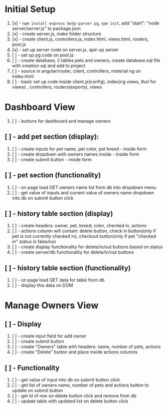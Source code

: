 # Initial Setup
1. [x] - `npm install express body-parser pg`, `npm init`, add "start": "node server/server.js" to package.json
2. [x] - create server.js, make folder structure
3. [x] - create client.js, controllers.js, index.html, views.html, routers, pool.js
4. [x] - set up server code on server.js, spin up server
5. [ ] - set up pg code on pool.js
6. [ ] - create database, 2 tables pets and owners, create database.sql file with creation sql and add to project
7. [ ] - source in angular/router, client, controllers, material ng on index.html
8. [ ] - basic set up code inside client.js(config), index(ng views, #url for views) , controllers, routers(exports), views

# Dashboard View
1. [ ] - buttons for dashboard and manage owners
## [ ] - add pet section (display):
 1. [ ] - create inputs for pet name, pet color, pet breed - inside form
 2. [ ] - create dropdown with owners names inside - inside form
 3. [ ] - create submit button - inside form

## [ ] - pet section (functionality)
1. [ ] - on page load GET owners name list from db into dropdown menu
2. [ ] - get value of inputs and current value of owners name dropdown into db on submit button click

## [ ] - history table section (display)
1. [ ] - create headers: owner, pet, breed, color, checked in, actions
2. [ ] - actions column will contain: 
    delete button, 
    check in button(only if pet is not currently checked in), 
    checkout button(only if pet "checked in" status is false/no)
3. [ ] - create display functionality for delete/in/out buttons based on status
4. [ ] - create server/db functionality for delete/in/out buttons

## [ ] - history table section (functionality)
1. [ ] - on page load GET data for table from db
2. [ ] - display this data on DOM


# Manage Owners View
## [ ] - Display
1. [ ] - create input field for add owner
2. [ ] - create submit button
3. [ ] - create "Owners" table with headers: name, number of pets, actions
4. [ ] - create "Delete" button and place inside actions columns

## [ ] - Functionality
1. [ ] - get value of input into db on submit button click
2. [ ] - get list of owners name, number of pets and actions button to update on submit button
3. [ ] - get id of row on delete button click and remove from db
4. [ ] - update table with updated list on delete button click